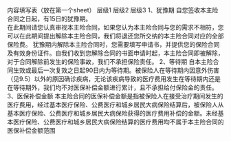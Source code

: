 内容填写表（放在第一个sheet）
	层级1	层级2	层级3
	1、犹豫期
		自您签收本主险合同之日起，有15日的犹豫期。	 
			在此期间请您认真审视本主险合同，如果您认为本主险合同与您的需求不相符，您可以在此期间提出解除本主险合同，我们将退还您所交纳的本主险合同对应的全部保险费。
犹豫期内解除本主险合同时，您需要填写申请书，并提供您的保险合同及有效身份证件。自我们收到您解除合同的书面申请时起，本主险合同即被解除，对于合同解除前发生的保险事故，我们不承担保险责任。
	2、等待期
		自本主险合同生效或最后一次复效之日起90日内为等待期。被保险人在等待期内因意外伤害（见9.5）以外的原因确诊疾病，无论该疾病导致的医疗费用发生在等待期内还是在等待期外，我们均不对医保补偿金额进行累计，且不承担给付保险金的责任。
	3、医保补偿金额
		本主险合同的医保补偿金额是指被保险人在接受治疗期间发生的医疗费用，经过基本医疗保险、公费医疗和城乡居民大病保险结算后，被保险人从基本医疗保险、公费医疗和城乡居民大病保险获得的医疗费用补偿的金额。未经基本医疗保险、公费医疗和城乡居民大病保险结算的医疗费用均不属于本主险合同的医保补偿金额范围











